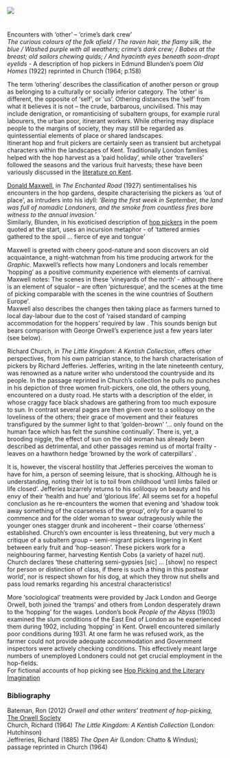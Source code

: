 <html><head></head><body><a href="https://dev.visual-essays.app"><img src="https://dev-visual-essays.netlify.app/images/ve-button.png"/></a>
<param author="Peter Vujakovic" banner="https://stor.artstor.org/stor/40fd3c44-43fc-4930-9377-1960db48d73b" layout="vtl" title="Hop and fruit picking in the 20th century" ve-config=""/>

#

Encounters with ‘other’ – ‘crime’s dark crew’   
_The curious colours of the folk afield / The raven hair, the flamy silk, the blue / Washed purple with all weathers; crime’s dark crew; / Babes at the breast; old sailors chewing quids; / And hyacinth eyes beneath soon-dropt eyelids_ - A description of hop pickers in Edmund Blunden’s poem _Old Homes_ (1922) reprinted in Church (1964; p.158)
<param label="Incidents of Hop gathering" url="https://stor.artstor.org/stor/b8c85c59-97a0-45db-befb-36c7a779740c" ve-image=""/>

The term ‘othering’ describes the classification of another person or group as belonging to a culturally or socially inferior category. The ‘other’ is different, the opposite of ‘self’, or ‘us’. Othering distances the ‘self’ from what it believes it is not – the crude, barbarous, uncivilised. This may include denigration, or romanticising of subaltern groups, for example rural labourers, the urban poor, itinerant workers. While othering may displace people to the margins of society, they may still be regarded as quintessential elements of place or shared landscapes.   
Itinerant hop and fruit pickers are certainly seen as transient but archetypal characters within the landscapes of Kent. Traditionally London families helped with the hop harvest as a ‘paid holiday’, while other ‘travellers’ followed the seasons and the various fruit harvests; these have been variously discussed in the [literature on Kent](/20c-hop-picking). 
<param attribution="Private collection" label="Hopping" url="https://stor.artstor.org/stor/8b2c869f-fca1-462c-9f35-0ec431e15266" ve-image=""/>

[Donald Maxwell](/20c-maxwelld-biography), in _The Enchanted Road_ (1927) sentimentalises his encounters in the hop gardens, despite characterising the pickers as ‘out of place’, as intruders into his idyll:
_‘Being the first week in September, the land was full of nomadic Londoners, and the smoke from countless fires bore witness to the annual invasion.’_     
Similarly, Blunden, in his exoticised description of [hop pickers]( ](/20c-hop-picking)) in the poem quoted at the start, uses an incursion metaphor - of ‘tattered armies gathered to the spoil … fierce of eye and tongue’ 
<param url="https://stor.artstor.org/stor/e20400b8-e3ad-4655-9f1c-ac49f1846682" ve-image=""/>

Maxwell is greeted with cheery good-nature and soon discovers an old acquaintance, a night-watchman from his time producing artwork for the _Graphic_. Maxwell’s reflects how many Londoners and locals remember ‘hopping’ as a positive community experience with elements of carnival. Maxwell notes:
The scenes in these ‘vineyards of the north’ - although there is an element of squalor – are often ‘picturesque’, and the scenes at the time of picking comparable with the scenes in the wine countries of Southern Europe’.     
Maxwell also describes the changes then taking place as farmers turned to local day-labour due to the cost of ‘raised standard of camping accommodation for the hoppers’ required by law . This sounds benign but bears comparison with George Orwell’s experience just a few years later (see below).
<param attibution="T.C.Dugdale, private collection" label="Hopping" url="https://stor.artstor.org/stor/22b087f4-554d-47c2-8131-3582d178ad1f" ve-image=""/>

Richard Church, in _The Little Kingdom: A Kentish Collection_, offers other perspectives, from his own patrician stance, to the harsh characterisation of pickers by Richard Jefferies. Jefferies, writing in the late nineteenth century, was renowned as a nature writer who understood the countryside and its people. In the passage reprinted in Church’s collection he pulls no punches in his depiction of three women fruit-pickers, one old, the others young, encountered on a dusty road. He starts with a description of the elder, in whose craggy face black shadows are gathering from too much exposure to sun. In contrast several pages are then given over to a soliloquy on the loveliness of the others; their grace of movement and their features transfigured by the summer light to that ‘golden-brown’ ‘… only found on the human face which has felt the sunshine continually’.  There is, yet, a brooding niggle, the effect of sun on the old woman has already been described as detrimental, and other passages remind us of mortal frailty - leaves on a hawthorn hedge ‘browned by the work of caterpillars’ . 
<param manifest="https://iiif.juncture-digital.org/wc:Richard_Church%2C_by_William_Shackleton.jpg/manifest.json" ve-image-v2/>

It is, however, the visceral hostility that Jefferies perceives the woman to have for him, a person of seeming leisure, that is shocking. Although he is understanding, noting their lot is to toil from childhood ‘until limbs failed or life closed’.  Jefferies bizarrely returns to his soliloquy on beauty and his envy of their ‘health and hue’ and ‘glorious life’. All seems set for a hopeful conclusion as he re-encounters the women that evening and ‘shadow took away something of the coarseness of the group’,  only for a quarrel to commence and for the older woman to swear outrageously while the younger ones stagger drunk and incoherent – their coarse ‘otherness’ established.
Church’s own encounter is less threatening, but very much a critique of a subaltern group – semi-migrant pickers lingering in Kent between early fruit and ‘hop-season’. These pickers work for a neighbouring farmer, harvesting Kentish Cobs (a variety of hazel nut). Church declares ‘these chattering semi-gypsies [sic] … [show] no respect for person or distinction of class, if there is such a thing in this postwar world’,  nor is respect shown for his dog, at which they throw nut shells and pass loud remarks regarding his ancestral characteristics!
<param url="https://stor.artstor.org/stor/637f0dd1-a51b-4b63-851c-5cd9ab8ffdc5" ve-image=""/>

More ‘sociological’ treatments were provided by Jack London and George Orwell, both joined the ‘tramps’ and others from London desperately drawn to the ‘hopping’ for the wages. London’s book _People of the Abyss_ (1903) examined the slum conditions of the East End of London as he experienced them during 1902, including ‘hopping’ in Kent. Orwell encountered similarly poor conditions during 1931. At one farm he was refused work, as the farmer could not provide adequate accommodation and Government inspectors were actively checking conditions. This effectively meant large numbers of unemployed Londoners could not get crucial employment in the hop-fields.   
For fictional accounts of hop picking see [Hop Picking and the Literary Imagination](20c-hop-picking)   
<param manifest="https://iiif.juncture-digital.org/wc:Hopping_in_Kent-_Hop-picking_in_Yalding%2C_Kent%2C_England%2C_UK%2C_1944_D22173.jpg/manifest.json" ve-image-v2/>

### Bibliography 

Bateman, Ron (2012) _Orwell and other writers’ treatment of hop-picking,_ [The Orwell Society](https://orwellsociety.com/orwell-and-other-writers-on-hop-picking-by-ron-bateman/)    
Church, Richard (1964) _The Little Kingdom: A Kentish Collection_ (London: Hutchinson)     
Jeffreries, Richard (1885) _The Open Air_ (London: Chatto &amp; Windus); passage reprinted in Church (1964)     
<param atribution="Martin Crowther" label="Oasthouses, Kent" url="https://raw.githubusercontent.com/kent-map/kent/98a7d4f/20c/images/OasthousesMJC.jpg" ve-image=""/>
</body></html>